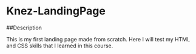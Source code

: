 # Knez-LandingPage

##Description

This is my first landing page made from scratch. Here I will test my HTML and CSS skills that I learned in this course.

